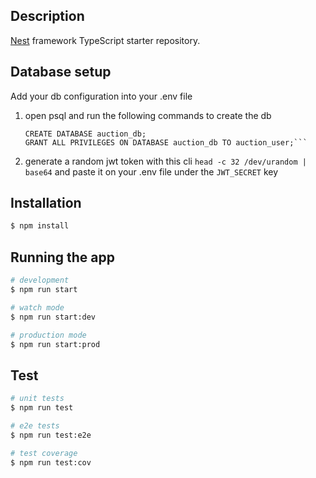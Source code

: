 ## Description

[Nest](https://github.com/nestjs/nest) framework TypeScript starter repository.

## Database setup

Add your db configuration into your .env file

1. open psql and run the following commands to create the db

   ````CREATE USER auction_user WITH ENCRYPTED PASSWORD 'your_password';
   CREATE DATABASE auction_db;
   GRANT ALL PRIVILEGES ON DATABASE auction_db TO auction_user;```

   ````

2. generate a random jwt token with this cli
   `head -c 32 /dev/urandom | base64` and paste it on your .env file under the `JWT_SECRET` key

## Installation

```bash
$ npm install
```

## Running the app

```bash
# development
$ npm run start

# watch mode
$ npm run start:dev

# production mode
$ npm run start:prod
```

## Test

```bash
# unit tests
$ npm run test

# e2e tests
$ npm run test:e2e

# test coverage
$ npm run test:cov
```
